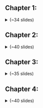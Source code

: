 ## Chapter 1:

<details>
    <summary>(~34 slides)</summary>
    <br>
    <img src="chapter1/0001.png">
    <img src="chapter1/0002.png">
    <img src="chapter1/0003.png">
    <img src="chapter1/0004.png">
    <img src="chapter1/0005.png">
    <img src="chapter1/0006.png">
    <img src="chapter1/0007.png">
    <img src="chapter1/0008.png">
    <img src="chapter1/0009.png">
    <img src="chapter1/0010.png">
    <img src="chapter1/0011.png">
    <img src="chapter1/0012.png">
    <img src="chapter1/0013.png">
    <img src="chapter1/0014.png">
    <img src="chapter1/0015.png">
    <img src="chapter1/0016.png">
    <img src="chapter1/0017.png">
    <img src="chapter1/0018.png">
    <img src="chapter1/0019.png">
    <img src="chapter1/0020.png">
    <img src="chapter1/0021.png">
    <img src="chapter1/0022.png">
    <img src="chapter1/0023.png">
    <img src="chapter1/0024.png">
    <img src="chapter1/0025.png">
    <img src="chapter1/0026.png">
    <img src="chapter1/0027.png">
    <img src="chapter1/0028.png">
    <img src="chapter1/0029.png">
    <img src="chapter1/0030.png">
    <img src="chapter1/0031.png">
    <img src="chapter1/0032.png">
    <img src="chapter1/0033.png">
    <img src="chapter1/0034.png">
</details>

## Chapter 2:

<details>
    <summary>(~40 slides)</summary>
    <br>
    <img src="chapter2/0001.png">
    <img src="chapter2/0002.png">
    <img src="chapter2/0003.png">
    <img src="chapter2/0004.png">
    <img src="chapter2/0005.png">
    <img src="chapter2/0006.png">
    <img src="chapter2/0007.png">
    <img src="chapter2/0008.png">
    <img src="chapter2/0009.png">
    <img src="chapter2/0010.png">
    <img src="chapter2/0011.png">
    <img src="chapter2/0012.png">
    <img src="chapter2/0013.png">
    <img src="chapter2/0014.png">
    <img src="chapter2/0015.png">
    <img src="chapter2/0016.png">
    <img src="chapter2/0017.png">
    <img src="chapter2/0018.png">
    <img src="chapter2/0019.png">
    <img src="chapter2/0020.png">
    <img src="chapter2/0021.png">
    <img src="chapter2/0022.png">
    <img src="chapter2/0023.png">
    <img src="chapter2/0024.png">
    <img src="chapter2/0025.png">
    <img src="chapter2/0026.png">
    <img src="chapter2/0027.png">
    <img src="chapter2/0028.png">
    <img src="chapter2/0029.png">
    <img src="chapter2/0030.png">
    <img src="chapter2/0031.png">
    <img src="chapter2/0032.png">
    <img src="chapter2/0033.png">
    <img src="chapter2/0034.png">
    <img src="chapter2/0035.png">
    <img src="chapter2/0036.png">
    <img src="chapter2/0037.png">
    <img src="chapter2/0038.png">
    <img src="chapter2/0039.png">
    <img src="chapter2/0040.png">
</details>

## Chapter 3:

<details>
    <summary>(~35 slides)</summary>
    <br>
    <img src="chapter3/0001.png">
    <img src="chapter3/0002.png">
    <img src="chapter3/0003.png">
    <img src="chapter3/0004.png">
    <img src="chapter3/0005.png">
    <img src="chapter3/0006.png">
    <img src="chapter3/0007.png">
    <img src="chapter3/0008.png">
    <img src="chapter3/0009.png">
    <img src="chapter3/0010.png">
    <img src="chapter3/0011.png">
    <img src="chapter3/0012.png">
    <img src="chapter3/0013.png">
    <img src="chapter3/0014.png">
    <img src="chapter3/0015.png">
    <img src="chapter3/0016.png">
    <img src="chapter3/0017.png">
    <img src="chapter3/0018.png">
    <img src="chapter3/0019.png">
    <img src="chapter3/0020.png">
    <img src="chapter3/0021.png">
    <img src="chapter3/0022.png">
    <img src="chapter3/0023.png">
    <img src="chapter3/0024.png">
    <img src="chapter3/0025.png">
    <img src="chapter3/0026.png">
    <img src="chapter3/0027.png">
    <img src="chapter3/0028.png">
    <img src="chapter3/0029.png">
    <img src="chapter3/0030.png">
    <img src="chapter3/0031.png">
    <img src="chapter3/0032.png">
    <img src="chapter3/0033.png">
    <img src="chapter3/0034.png">
    <img src="chapter3/0035.png">
</details>

## Chapter 4:

<details>
    <summary>(~40 slides)</summary>
    <br>
    <img src="chapter4/0001.png">
    <img src="chapter4/0002.png">
    <img src="chapter4/0003.png">
    <img src="chapter4/0004.png">
    <img src="chapter4/0005.png">
    <img src="chapter4/0006.png">
    <img src="chapter4/0007.png">
    <img src="chapter4/0008.png">
    <img src="chapter4/0009.png">
    <img src="chapter4/0010.png">
    <img src="chapter4/0011.png">
    <img src="chapter4/0012.png">
    <img src="chapter4/0013.png">
    <img src="chapter4/0014.png">
    <img src="chapter4/0015.png">
    <img src="chapter4/0016.png">
    <img src="chapter4/0017.png">
    <img src="chapter4/0018.png">
    <img src="chapter4/0019.png">
    <img src="chapter4/0020.png">
    <img src="chapter4/0021.png">
    <img src="chapter4/0022.png">
    <img src="chapter4/0023.png">
    <img src="chapter4/0024.png">
    <img src="chapter4/0025.png">
    <img src="chapter4/0026.png">
    <img src="chapter4/0027.png">
    <img src="chapter4/0028.png">
    <img src="chapter4/0029.png">
    <img src="chapter4/0030.png">
    <img src="chapter4/0031.png">
    <img src="chapter4/0032.png">
    <img src="chapter4/0033.png">
    <img src="chapter4/0034.png">
    <img src="chapter4/0035.png">
    <img src="chapter4/0036.png">
    <img src="chapter4/0037.png">
    <img src="chapter4/0038.png">
    <img src="chapter4/0039.png">
    <img src="chapter4/0040.png">
</details>
